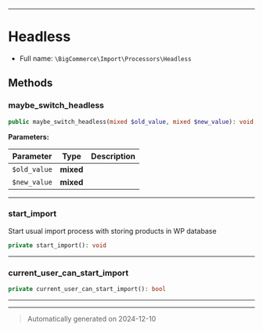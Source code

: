 ***

# Headless





* Full name: `\BigCommerce\Import\Processors\Headless`




## Methods


### maybe_switch_headless



```php
public maybe_switch_headless(mixed $old_value, mixed $new_value): void
```








**Parameters:**

| Parameter | Type | Description |
|-----------|------|-------------|
| `$old_value` | **mixed** |  |
| `$new_value` | **mixed** |  |





***

### start_import

Start usual import process with storing products in WP database

```php
private start_import(): void
```












***

### current_user_can_start_import



```php
private current_user_can_start_import(): bool
```












***


***
> Automatically generated on 2024-12-10
